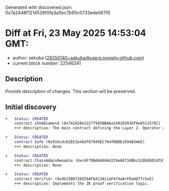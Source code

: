 Generated with discovered.json: 0x7a2448f1214526f0fa3a5bc7b95c0733ede067f5

# Diff at Fri, 23 May 2025 14:53:04 GMT:

- author: sekuba (<29250140+sekuba@users.noreply.github.com>)
- current block number: 22546241

## Description

Provide description of changes. This section will be preserved.

## Initial discovery

```diff
+   Status: CREATED
    contract zkVmDiamond (0x742A28e22277945BBAAa34810393bf6e8512576C)
    +++ description: The main contract defining the Layer 2. Operator actions like commiting blocks, providing ZK proofs and executing batches ultimately target this contract which then processes transactions. During batch execution it processes L1 --> L2 and L2 --> L1 transactions.
```

```diff
+   Status: CREATED
    contract Safe (0x916cdc02EE1b48df87049EC764f0BDEa594B3AbE)
    +++ description: None
```

```diff
+   Status: CREATED
    contract ChainAdminOwnable (0xc4F79BAb04664229eAEf3dBbc528Dd982df81EdD)
    +++ description: None
```

```diff
+   Status: CREATED
    contract Verifier (0xdb3300726556AFA413A11aF474a8cFDa4D7fc5a5)
    +++ description: Implements the ZK proof verification logic.
```
